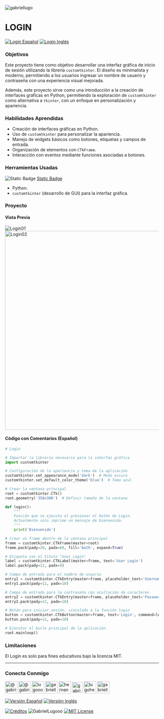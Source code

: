 <img align="center" src="https://media.licdn.com/dms/image/v2/D4D16AQGUNxQ7NSC05A/profile-displaybackgroundimage-shrink_350_1400/profile-displaybackgroundimage-shrink_350_1400/0/1738695150340?e=1749686400&v=beta&t=hBmszzzG0Zu-m7ZxeCdU5VxgDWqIZuWB0vnrMycuqY4" alt="gabriellugo" />

# LOGIN

<a href="https://github.com/GabrielLugooo/Login/blob/main/README%20Spanish.md" target="_blank" rel="noreferrer noopener"> <img align="center" src="https://img.shields.io/badge/Login%20Español-000000" alt="Login Español" /></a>
<a href="https://github.com/GabrielLugooo/Login" target="_blank" rel="noreferrer noopener"> <img align="center" src="https://img.shields.io/badge/Login%20Inglés-green" alt="Login Inglés" /></a>

### Objetivos

Este proyecto tiene como objetivo desarrollar una interfaz gráfica de inicio de sesión utilizando la librería `customtkinter`. El diseño es minimalista y moderno, permitiendo a los usuarios ingresar un nombre de usuario y contraseña con una experiencia visual mejorada.

Además, este proyecto sirve como una introducción a la creación de interfaces gráficas en Python, permitiendo la exploración de `customtkinter` como alternativa a `tkinter`, con un enfoque en personalización y apariencia.

### Habilidades Aprendidas

- Creación de interfaces gráficas en Python.
- Uso de `customtkinter` para personalizar la apariencia.
- Manejo de widgets básicos como botones, etiquetas y campos de entrada.
- Organización de elementos con `CTkFrame`.
- Interacción con eventos mediante funciones asociadas a botones.

### Herramientas Usadas

![Static Badge](https://img.shields.io/badge/Python-000000?logo=python&logoSize=auto)
[Static Badge](https://img.shields.io/badge/TKinter-000000?logo=tkinter&logoSize=auto)

- Python.
- `customtkinter` (desarrollo de GUI) para la interfaz gráfica.

### Proyecto

#### Vista Previa

<img align="center" src="https://i.imgur.com/vksNgqS.jpeg" alt="Login01" />
<img align="center" src="https://i.imgur.com/D4w03G0.jpeg" alt="Login02" height="650" />

#### Código con Comentarios (Español)

```python
# Login

# Importar la librería necesaria para la interfaz gráfica
import customtkinter

# Configuración de la apariencia y tema de la aplicación
customtkinter.set_appearance_mode('dark')  # Modo oscuro
customtkinter.set_default_color_theme('blue')  # Tema azul

# Crear la ventana principal
root = customtkinter.CTk()
root.geometry('350x300')  # Definir tamaño de la ventana

def login():
    """
    Función que se ejecuta al presionar el botón de Login.
    Actualmente solo imprime un mensaje de bienvenida.
    """
    print('Bienvenido')

# Crear un frame dentro de la ventana principal
frame = customtkinter.CTkFrame(master=root)
frame.pack(pady=20, padx=60, fill='both', expand=True)

# Etiqueta con el título "User Login"
label = customtkinter.CTkLabel(master=frame, text='User Login')
label.pack(pady=12, padx=9)

# Campo de entrada para el nombre de usuario
entry1 = customtkinter.CTkEntry(master=frame, placeholder_text='Username')
entry1.pack(pady=12, padx=10)

# Campo de entrada para la contraseña con ocultación de caracteres
entry2 = customtkinter.CTkEntry(master=frame, placeholder_text='Password', show='*')
entry2.pack(pady=12, padx=10)

# Botón para iniciar sesión, vinculado a la función login
button = customtkinter.CTkButton(master=frame, text='Login', command=login)
button.pack(pady=12, padx=10)

# Ejecutar el bucle principal de la aplicación
root.mainloop()
```

### Limitaciones

El Login es solo para fines educativos bajo la licencia MIT.

---

<h3 align="left">Conecta Conmigo</h3>

<p align="left">
<a href="https://www.youtube.com/@gabriellugooo" target="_blank" rel="noreferrer noopener"> <img align="center" src="https://img.icons8.com/?size=50&id=55200&format=png" alt="@gabriellugooo" height="40" width="40" /></a>
<a href="http://www.tiktok.com/@gabriellugooo" target="_blank" rel="noreferrer noopener"> <img align="center" src="https://img.icons8.com/?size=50&id=118638&format=png" alt="@gabriellugooo" height="40" width="40" /></a>
<a href="https://instagram.com/lugooogabriel" target="_blank" rel="noreferrer noopener"> <img align="center" src="https://img.icons8.com/?size=50&id=32309&format=png" alt="lugooogabriel" height="40" width="40" /></a>
<a href="https://twitter.com/gabriellugo__" target="_blank" rel="noreferrer noopener"> <img align="center" src="https://img.icons8.com/?size=50&id=phOKFKYpe00C&format=png" alt="gabriellugo__" height="40" width="40" /></a>
<a href="https://www.linkedin.com/in/hernando-gabriel-lugo" target="_blank" rel="noreferrer noopener"> <img align="center" src="https://img.icons8.com/?size=50&id=8808&format=png" alt="hernando-gabriel-lugo" height="40" width="40" /></a>
<a href="https://github.com/GabrielLugooo" target="_blank" rel="noreferrer noopener"> <img align="center" src="https://img.icons8.com/?size=80&id=AngkmzgE6d3E&format=png" alt="gabriellugooo" height="34" width="34" /></a>
<a href="mailto:lugohernandogabriel@gmail.com"> <img align="center" src="https://img.icons8.com/?size=50&id=38036&format=png" alt="lugohernandogabriel@gmail.com" height="40" width="40" /></a>
<a href="https://linktr.ee/gabriellugooo" target="_blank" rel="noreferrer noopener"> <img align="center" src="https://simpleicons.org/icons/linktree.svg" alt="gabriellugooo" height="40" width="40" /></a>
</p>

<p align="left">
<a href="https://github.com/GabrielLugooo/GabrielLugooo/blob/main/Readme%20Spanish.md" target="_blank" rel="noreferrer noopener"> <img align="center" src="https://img.shields.io/badge/Versión%20Español-000000" alt="Versión Español" /></a>
<a href="https://github.com/GabrielLugooo/GabrielLugooo/blob/main/README.md" target="_blank" rel="noreferrer noopener"> <img align="center" src="https://img.shields.io/badge/Versión%20Inglés-Green" alt="Versión Inglés" /></a>

</p>

<a href="https://linktr.ee/gabriellugooo" target="_blank" rel="noreferrer noopener"> <img align="center" src="https://img.shields.io/badge/Créditos-Gabriel%20Lugo-green" alt="Créditos" /></a>
<img align="center" src="https://komarev.com/ghpvc/?username=GabrielLugoo&label=Vistas%20del%20Perfil&color=green&base=2000" alt="GabrielLugooo" />
<a href="" target="_blank" rel="noreferrer noopener"> <img align="center" src="https://img.shields.io/badge/License-MIT-green" alt="MIT License" /></a>
